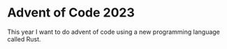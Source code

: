 # Advent of Code 2023

This year I want to do advent of code using a new programming language called Rust. 

